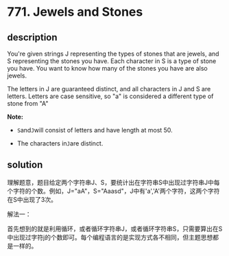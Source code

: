 # 771. Jewels and Stones

## description

You're given strings J representing the types of stones that are jewels, and S representing the stones you have. Each character in S is a type of stone you have. You want to know how many of the stones you have are also jewels.

The letters in J are guaranteed distinct, and all characters in J and S are letters. Letters are case sensitive, so "a" is considered a different type of stone from "A"

**Note:**

- `S`and`J`will consist of letters and have length at most 50.

- The characters in`J`are distinct.

## solution

理解题意，题目给定两个字符串J、S，要统计出在字符串S中出现过字符串J中每个字符的个数。例如，J="aA"，S="Aaasd"，J中有'a','A'两个字符，这两个字符在S中出现了3次。

解法一：

首先想到的就是利用循环，或者循环字符串J，或者循环字符串S，只需要算出在S中出现过字符j的个数即可。每个编程语言的是实现方式各不相同，但主题思想都是一样的。

